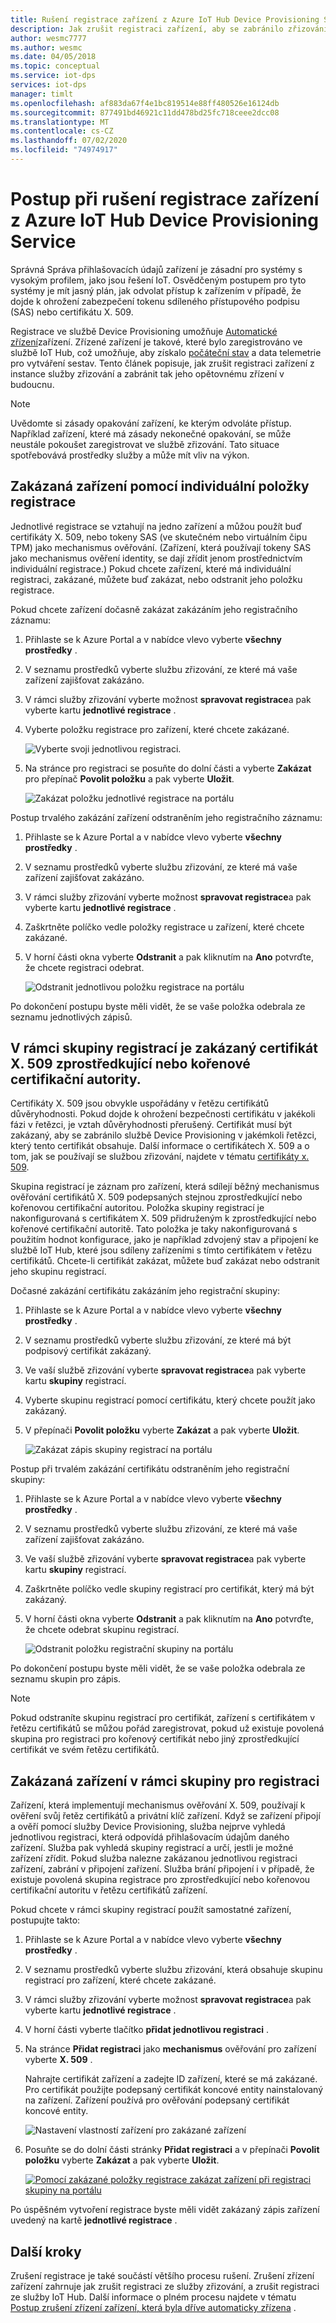 ```yaml
---
title: Rušení registrace zařízení z Azure IoT Hub Device Provisioning Service
description: Jak zrušit registraci zařízení, aby se zabránilo zřizování prostřednictvím Azure IoT Hub Device Provisioning Service (DPS)
author: wesmc7777
ms.author: wesmc
ms.date: 04/05/2018
ms.topic: conceptual
ms.service: iot-dps
services: iot-dps
manager: timlt
ms.openlocfilehash: af883da67f4e1bc819514e88ff480526e16124db
ms.sourcegitcommit: 877491bd46921c11dd478bd25fc718ceee2dcc08
ms.translationtype: MT
ms.contentlocale: cs-CZ
ms.lasthandoff: 07/02/2020
ms.locfileid: "74974917"
---
```

# <a name="how-to-disenroll-a-device-from-azure-iot-hub-device-provisioning-service"></a>Postup při rušení registrace zařízení z Azure IoT Hub Device Provisioning Service

Správná Správa přihlašovacích údajů zařízení je zásadní pro systémy s vysokým profilem, jako jsou řešení IoT. Osvědčeným postupem pro tyto systémy je mít jasný plán, jak odvolat přístup k zařízením v případě, že dojde k ohrožení zabezpečení tokenu sdíleného přístupového podpisu (SAS) nebo certifikátu X. 509. 

Registrace ve službě Device Provisioning umožňuje [Automatické zřízení](concepts-auto-provisioning.md)zařízení. Zřízené zařízení je takové, které bylo zaregistrováno ve službě IoT Hub, což umožňuje, aby získalo [počáteční stav](~/articles/iot-hub/iot-hub-devguide-device-twins.md) a data telemetrie pro vytváření sestav. Tento článek popisuje, jak zrušit registraci zařízení z instance služby zřizování a zabránit tak jeho opětovnému zřízení v budoucnu.

> [!NOTE] 
> Uvědomte si zásady opakování zařízení, ke kterým odvoláte přístup. Například zařízení, které má zásady nekonečné opakování, se může neustále pokoušet zaregistrovat ve službě zřizování. Tato situace spotřebovává prostředky služby a může mít vliv na výkon.

## <a name="blacklist-devices-by-using-an-individual-enrollment-entry"></a>Zakázaná zařízení pomocí individuální položky registrace

Jednotlivé registrace se vztahují na jedno zařízení a můžou použít buď certifikáty X. 509, nebo tokeny SAS (ve skutečném nebo virtuálním čipu TPM) jako mechanismus ověřování. (Zařízení, která používají tokeny SAS jako mechanismus ověření identity, se dají zřídit jenom prostřednictvím individuální registrace.) Pokud chcete zařízení, které má individuální registraci, zakázané, můžete buď zakázat, nebo odstranit jeho položku registrace. 

Pokud chcete zařízení dočasně zakázat zakázáním jeho registračního záznamu: 

1. Přihlaste se k Azure Portal a v nabídce vlevo vyberte **všechny prostředky** .
2. V seznamu prostředků vyberte službu zřizování, ze které má vaše zařízení zajišťovat zakázáno.
3. V rámci služby zřizování vyberte možnost **spravovat registrace**a pak vyberte kartu **jednotlivé registrace** .
4. Vyberte položku registrace pro zařízení, které chcete zakázané. 

    ![Vyberte svoji jednotlivou registraci.](./media/how-to-revoke-device-access-portal/select-individual-enrollment.png)

5. Na stránce pro registraci se posuňte do dolní části a vyberte **Zakázat** pro přepínač **Povolit položku** a pak vyberte **Uložit**.  

   ![Zakázat položku jednotlivé registrace na portálu](./media/how-to-revoke-device-access-portal/disable-individual-enrollment.png)

Postup trvalého zakázání zařízení odstraněním jeho registračního záznamu:

1. Přihlaste se k Azure Portal a v nabídce vlevo vyberte **všechny prostředky** .
2. V seznamu prostředků vyberte službu zřizování, ze které má vaše zařízení zajišťovat zakázáno.
3. V rámci služby zřizování vyberte možnost **spravovat registrace**a pak vyberte kartu **jednotlivé registrace** .
4. Zaškrtněte políčko vedle položky registrace u zařízení, které chcete zakázané. 
5. V horní části okna vyberte **Odstranit** a pak kliknutím na **Ano** potvrďte, že chcete registraci odebrat. 

   ![Odstranit jednotlivou položku registrace na portálu](./media/how-to-revoke-device-access-portal/delete-individual-enrollment.png)


Po dokončení postupu byste měli vidět, že se vaše položka odebrala ze seznamu jednotlivých zápisů.  

## <a name="blacklist-an-x509-intermediate-or-root-ca-certificate-by-using-an-enrollment-group"></a>V rámci skupiny registrací je zakázaný certifikát X. 509 zprostředkující nebo kořenové certifikační autority.

Certifikáty X. 509 jsou obvykle uspořádány v řetězu certifikátů důvěryhodnosti. Pokud dojde k ohrožení bezpečnosti certifikátu v jakékoli fázi v řetězci, je vztah důvěryhodnosti přerušený. Certifikát musí být zakázaný, aby se zabránilo službě Device Provisioning v jakémkoli řetězci, který tento certifikát obsahuje. Další informace o certifikátech X. 509 a o tom, jak se používají se službou zřizování, najdete v tématu [certifikáty x. 509](./concepts-security.md#x509-certificates). 

Skupina registrací je záznam pro zařízení, která sdílejí běžný mechanismus ověřování certifikátů X. 509 podepsaných stejnou zprostředkující nebo kořenovou certifikační autoritou. Položka skupiny registrací je nakonfigurovaná s certifikátem X. 509 přidruženým k zprostředkující nebo kořenové certifikační autoritě. Tato položka je taky nakonfigurovaná s použitím hodnot konfigurace, jako je například zdvojený stav a připojení ke službě IoT Hub, které jsou sdíleny zařízeními s tímto certifikátem v řetězu certifikátů. Chcete-li certifikát zakázat, můžete buď zakázat nebo odstranit jeho skupinu registrací.

Dočasné zakázání certifikátu zakázáním jeho registrační skupiny: 

1. Přihlaste se k Azure Portal a v nabídce vlevo vyberte **všechny prostředky** .
2. V seznamu prostředků vyberte službu zřizování, ze které má být podpisový certifikát zakázaný.
3. Ve vaší službě zřizování vyberte **spravovat registrace**a pak vyberte kartu **skupiny** registrací.
4. Vyberte skupinu registrací pomocí certifikátu, který chcete použít jako zakázaný.
5. V přepínači **Povolit položku** vyberte **Zakázat** a pak vyberte **Uložit**.  

   ![Zakázat zápis skupiny registrací na portálu](./media/how-to-revoke-device-access-portal/disable-enrollment-group.png)

    
Postup při trvalém zakázání certifikátu odstraněním jeho registrační skupiny:

1. Přihlaste se k Azure Portal a v nabídce vlevo vyberte **všechny prostředky** .
2. V seznamu prostředků vyberte službu zřizování, ze které má vaše zařízení zajišťovat zakázáno.
3. Ve vaší službě zřizování vyberte **spravovat registrace**a pak vyberte kartu **skupiny** registrací.
4. Zaškrtněte políčko vedle skupiny registrací pro certifikát, který má být zakázaný. 
5. V horní části okna vyberte **Odstranit** a pak kliknutím na **Ano** potvrďte, že chcete odebrat skupinu registrací. 

   ![Odstranit položku registrační skupiny na portálu](./media/how-to-revoke-device-access-portal/delete-enrollment-group.png)

Po dokončení postupu byste měli vidět, že se vaše položka odebrala ze seznamu skupin pro zápis.  

> [!NOTE]
> Pokud odstraníte skupinu registrací pro certifikát, zařízení s certifikátem v řetězu certifikátů se můžou pořád zaregistrovat, pokud už existuje povolená skupina pro registraci pro kořenový certifikát nebo jiný zprostředkující certifikát ve svém řetězu certifikátů.

## <a name="blacklist-specific-devices-in-an-enrollment-group"></a>Zakázaná zařízení v rámci skupiny pro registraci

Zařízení, která implementují mechanismus ověřování X. 509, používají k ověření svůj řetěz certifikátů a privátní klíč zařízení. Když se zařízení připojí a ověří pomocí služby Device Provisioning, služba nejprve vyhledá jednotlivou registraci, která odpovídá přihlašovacím údajům daného zařízení. Služba pak vyhledá skupiny registrací a určí, jestli je možné zařízení zřídit. Pokud služba nalezne zakázanou jednotlivou registraci zařízení, zabrání v připojení zařízení. Služba brání připojení i v případě, že existuje povolená skupina registrace pro zprostředkující nebo kořenovou certifikační autoritu v řetězu certifikátů zařízení. 

Pokud chcete v rámci skupiny registrací použít samostatné zařízení, postupujte takto:

1. Přihlaste se k Azure Portal a v nabídce vlevo vyberte **všechny prostředky** .
2. V seznamu prostředků vyberte službu zřizování, která obsahuje skupinu registrací pro zařízení, které chcete zakázané.
3. V rámci služby zřizování vyberte možnost **spravovat registrace**a pak vyberte kartu **jednotlivé registrace** .
4. V horní části vyberte tlačítko **přidat jednotlivou registraci** . 
5. Na stránce **Přidat registraci** jako **mechanismus** ověřování pro zařízení vyberte **X. 509** .

    Nahrajte certifikát zařízení a zadejte ID zařízení, které se má zakázané. Pro certifikát použijte podepsaný certifikát koncové entity nainstalovaný na zařízení. Zařízení používá pro ověřování podepsaný certifikát koncové entity.

    ![Nastavení vlastností zařízení pro zakázané zařízení](./media/how-to-revoke-device-access-portal/disable-individual-enrollment-in-enrollment-group-1.png)

6. Posuňte se do dolní části stránky **Přidat registraci** a v přepínači **Povolit položku** vyberte **Zakázat** a pak vyberte **Uložit**. 

    [![Pomocí zakázané položky registrace zakázat zařízení při registraci skupiny na portálu](./media/how-to-revoke-device-access-portal/disable-individual-enrollment-in-enrollment-group.png)](./media/how-to-revoke-device-access-portal/disable-individual-enrollment-in-enrollment-group.png#lightbox)

Po úspěšném vytvoření registrace byste měli vidět zakázaný zápis zařízení uvedený na kartě **jednotlivé registrace** . 

## <a name="next-steps"></a>Další kroky

Zrušení registrace je také součástí většího procesu rušení. Zrušení zřízení zařízení zahrnuje jak zrušit registraci ze služby zřizování, a zrušit registraci ze služby IoT Hub. Další informace o plném procesu najdete v tématu [Postup zrušení zřízení zařízení, která byla dříve automaticky zřízena](how-to-unprovision-devices.md) . 

